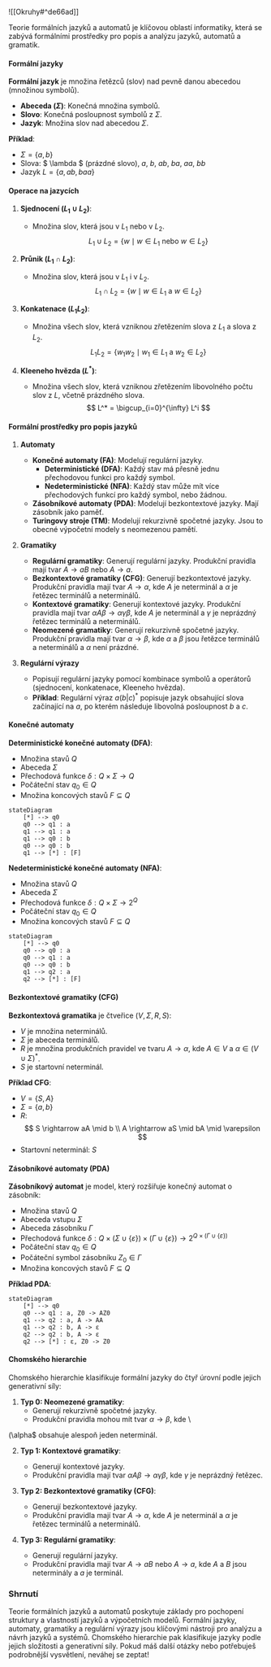 ![[Okruhy#^de66ad]]

Teorie formálních jazyků a automatů je klíčovou oblastí informatiky, která se zabývá formálními prostředky pro popis a analýzu jazyků, automatů a gramatik.

#### Formální jazyky

**Formální jazyk** je množina řetězců (slov) nad pevně danou abecedou (množinou symbolů).

- **Abeceda ($\Sigma$)**: Konečná množina symbolů.
- **Slovo**: Konečná posloupnost symbolů z $\Sigma$.
- **Jazyk**: Množina slov nad abecedou $\Sigma$.

**Příklad**:
- $\Sigma = \{a, b\}$
- Slova: $ \lambda $ (prázdné slovo), $a$, $b$, $ab$, $ba$, $aa$, $bb$
- Jazyk $L = \{a, ab, baa\}$

#### Operace na jazycích

1. **Sjednocení ($L_1 \cup L_2$)**:
   - Množina slov, která jsou v $L_1$ nebo v $L_2$.
   $$
   L_1 \cup L_2 = \{w \mid w \in L_1 \text{ nebo } w \in L_2\}
   $$

2. **Průnik ($L_1 \cap L_2$)**:
   - Množina slov, která jsou v $L_1$ i v $L_2$.
   $$
   L_1 \cap L_2 = \{w \mid w \in L_1 \text{ a } w \in L_2\}
   $$

3. **Konkatenace ($L_1 L_2$)**:
   - Množina všech slov, která vzniknou zřetězením slova z $L_1$ a slova z $L_2$.
   $$
   L_1 L_2 = \{w_1 w_2 \mid w_1 \in L_1 \text{ a } w_2 \in L_2\}
   $$

4. **Kleeneho hvězda ($L^*$)**:
   - Množina všech slov, která vzniknou zřetězením libovolného počtu slov z $L$, včetně prázdného slova.
   $$
   L^* = \bigcup_{i=0}^{\infty} L^i
   $$

#### Formální prostředky pro popis jazyků

1. **Automaty**
   - **Konečné automaty (FA)**: Modelují regulární jazyky.
     - **Deterministické (DFA)**: Každý stav má přesně jednu přechodovou funkci pro každý symbol.
     - **Nedeterministické (NFA)**: Každý stav může mít více přechodových funkcí pro každý symbol, nebo žádnou.
   - **Zásobníkové automaty (PDA)**: Modelují bezkontextové jazyky. Mají zásobník jako paměť.
   - **Turingovy stroje (TM)**: Modelují rekurzivně spočetné jazyky. Jsou to obecné výpočetní modely s neomezenou pamětí.

2. **Gramatiky**
   - **Regulární gramatiky**: Generují regulární jazyky. Produkční pravidla mají tvar $A \rightarrow aB$ nebo $A \rightarrow a$.
   - **Bezkontextové gramatiky (CFG)**: Generují bezkontextové jazyky. Produkční pravidla mají tvar $A \rightarrow \alpha$, kde $A$ je neterminál a $\alpha$ je řetězec terminálů a neterminálů.
   - **Kontextové gramatiky**: Generují kontextové jazyky. Produkční pravidla mají tvar $\alpha A \beta \rightarrow \alpha \gamma \beta$, kde $A$ je neterminál a $\gamma$ je neprázdný řetězec terminálů a neterminálů.
   - **Neomezené gramatiky**: Generují rekurzivně spočetné jazyky. Produkční pravidla mají tvar $\alpha \rightarrow \beta$, kde $\alpha$ a $\beta$ jsou řetězce terminálů a neterminálů a $\alpha$ není prázdné.

3. **Regulární výrazy**
   - Popisují regulární jazyky pomocí kombinace symbolů a operátorů (sjednocení, konkatenace, Kleeneho hvězda).
   - **Příklad**: Regulární výraz $a(b|c)^*$ popisuje jazyk obsahující slova začínající na $a$, po kterém následuje libovolná posloupnost $b$ a $c$.

#### Konečné automaty

**Deterministické konečné automaty (DFA)**:
- Množina stavů $Q$
- Abeceda $\Sigma$
- Přechodová funkce $\delta: Q \times \Sigma \rightarrow Q$
- Počáteční stav $q_0 \in Q$
- Množina koncových stavů $F \subseteq Q$

```mermaid
stateDiagram
    [*] --> q0
    q0 --> q1 : a
    q1 --> q1 : a
    q1 --> q0 : b
    q0 --> q0 : b
    q1 --> [*] : [F]
```

**Nedeterministické konečné automaty (NFA)**:
- Množina stavů $Q$
- Abeceda $\Sigma$
- Přechodová funkce $\delta: Q \times \Sigma \rightarrow 2^Q$
- Počáteční stav $q_0 \in Q$
- Množina koncových stavů $F \subseteq Q$

```mermaid
stateDiagram
    [*] --> q0
    q0 --> q0 : a
    q0 --> q1 : a
    q0 --> q0 : b
    q1 --> q2 : a
    q2 --> [*] : [F]
```

#### Bezkontextové gramatiky (CFG)

**Bezkontextová gramatika** je čtveřice $(V, \Sigma, R, S)$:
- $V$ je množina neterminálů.
- $\Sigma$ je abeceda terminálů.
- $R$ je množina produkčních pravidel ve tvaru $A \rightarrow \alpha$, kde $A \in V$ a $\alpha \in (V \cup \Sigma)^*$.
- $S$ je startovní neterminál.

**Příklad CFG**:
- $V = \{S, A\}$
- $\Sigma = \{a, b\}$
- $R$:
  $$
  S \rightarrow aA \mid b \\
  A \rightarrow aS \mid bA \mid \varepsilon
  $$
- Startovní neterminál: $S$

#### Zásobníkové automaty (PDA)

**Zásobníkový automat** je model, který rozšiřuje konečný automat o zásobník:
- Množina stavů $Q$
- Abeceda vstupu $\Sigma$
- Abeceda zásobníku $\Gamma$
- Přechodová funkce $\delta: Q \times (\Sigma \cup \{\varepsilon\}) \times (\Gamma \cup \{\varepsilon\}) \rightarrow 2^{Q \times (\Gamma \cup \{\varepsilon\})}$
- Počáteční stav $q_0 \in Q$
- Počáteční symbol zásobníku $Z_0 \in \Gamma$
- Množina koncových stavů $F \subseteq Q$

**Příklad PDA**:

```mermaid
stateDiagram
    [*] --> q0
    q0 --> q1 : a, Z0 -> AZ0
    q1 --> q2 : a, A -> AA
    q1 --> q2 : b, A -> ε
    q2 --> q2 : b, A -> ε
    q2 --> [*] : ε, Z0 -> Z0
```

#### Chomského hierarchie

Chomského hierarchie klasifikuje formální jazyky do čtyř úrovní podle jejich generativní síly:

1. **Typ 0: Neomezené gramatiky**:
   - Generují rekurzivně spočetné jazyky.
   - Produkční pravidla mohou mít tvar $\alpha \rightarrow \beta$, kde \

(\alpha$ obsahuje alespoň jeden neterminál.

2. **Typ 1: Kontextové gramatiky**:
   - Generují kontextové jazyky.
   - Produkční pravidla mají tvar $\alpha A \beta \rightarrow \alpha \gamma \beta$, kde $\gamma$ je neprázdný řetězec.

3. **Typ 2: Bezkontextové gramatiky (CFG)**:
   - Generují bezkontextové jazyky.
   - Produkční pravidla mají tvar $A \rightarrow \alpha$, kde $A$ je neterminál a $\alpha$ je řetězec terminálů a neterminálů.

4. **Typ 3: Regulární gramatiky**:
   - Generují regulární jazyky.
   - Produkční pravidla mají tvar $A \rightarrow aB$ nebo $A \rightarrow a$, kde $A$ a $B$ jsou neterminály a $a$ je terminál.

### Shrnutí

Teorie formálních jazyků a automatů poskytuje základy pro pochopení struktury a vlastností jazyků a výpočetních modelů. Formální jazyky, automaty, gramatiky a regulární výrazy jsou klíčovými nástroji pro analýzu a návrh jazyků a systémů. Chomského hierarchie pak klasifikuje jazyky podle jejich složitosti a generativní síly. Pokud máš další otázky nebo potřebuješ podrobnější vysvětlení, neváhej se zeptat!